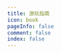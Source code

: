 ```yaml
---
title: 游玩指南
icon: book
pageInfo: false
comment: false
index: false
---
```


<BiliBili bvid="BV1eU411U72r"/>

<Catalog />
